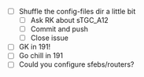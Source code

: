- [ ] Shuffle the config-files dir a little bit
  - [ ] Ask RK about sTGC_A12
  - [ ] Commit and push
  - [ ] Close issue
- [ ] GK in 191!
- [ ] Go chill in 191
- [ ] Could you configure sfebs/routers?
